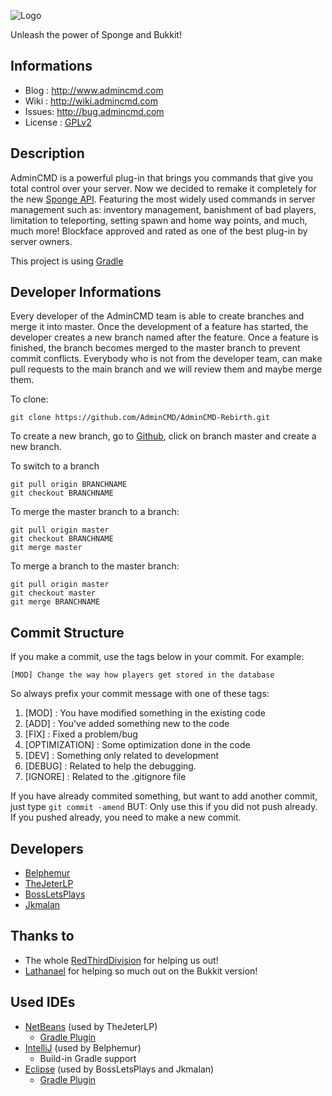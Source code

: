 ![Logo](http://img401.imageshack.us/img401/6918/admincmdlogobig.png)

Unleash the power of Sponge and Bukkit!

Informations
------------
* Blog : http://www.admincmd.com
* Wiki : http://wiki.admincmd.com
* Issues: http://bug.admincmd.com
* License : [GPLv2](https://www.gnu.org/licenses/gpl-2.0.html)

Description
------------
AdminCMD is a powerful plug-in that brings you commands that give you total control over your server. 
Now we decided to remake it completely for the new [Sponge API](https://www.spongepowered.org).
Featuring the most widely used commands in server management such as: inventory management, 
banishment of bad players, limitation to teleporting, setting spawn and home way points, and much, much more! 
Blockface approved and rated as one of the best plug-in by server owners.

This project is using [Gradle](http://www.gradle.org)

Developer Informations
------------
Every developer of the AdminCMD team is able to create branches and merge it into master. Once the development of a feature has started, the developer creates a new branch named after the feature. Once a feature is finished, the branch becomes merged to the master branch to prevent commit conflicts.
Everybody who is not from the developer team, can make pull requests to the main branch and we will review them and maybe merge them.

To clone: 

```
git clone https://github.com/AdminCMD/AdminCMD-Rebirth.git
```

To create a new branch, go to [Github](https://github.com/AdminCMD/AdminCMD-Rebirth), click on branch master and create a new branch.


To switch to a branch
````
git pull origin BRANCHNAME
git checkout BRANCHNAME
````

To merge the master branch to a branch:
```
git pull origin master
git checkout BRANCHNAME
git merge master
```

To merge a branch to the master branch:
```
git pull origin master
git checkout master
git merge BRANCHNAME
```

Commit  Structure
------------
If you make a commit, use the tags below in your commit. For example:
```
[MOD] Change the way how players get stored in the database
```

So always prefix your commit message with one of these tags:

1. [MOD] : You have modified something in the existing code
2. [ADD] : You've added something new to the code
3. [FIX] : Fixed a problem/bug
4. [OPTIMIZATION] : Some optimization done in the code
5. [DEV] : Something only related to development
6. [DEBUG] : Related to help the debugging.
7. [IGNORE] : Related to the .gitignore file

If you have already commited something, but want to add another commit, 
just type ```git commit -amend```
BUT: Only use this if you did not push already. If you pushed already, you need to make a new commit.

Developers
------------
* [Belphemur](https://github.com/Belphemur/)
* [TheJeterLP](https://github.com/TheJeterLP/)
* [BossLetsPlays](https://github.com/BossLetsPlays/)
* [Jkmalan](https://github.com/jkmalan/)

Thanks to
------------
* The whole [RedThirdDivision](http://redthirddivision.com) for helping us out!
* [Lathanael](https://github.com/Lathanael) for helping so much out on the Bukkit version!

Used IDEs
------------
* [NetBeans](https://netbeans.org) (used by TheJeterLP)
  * [Gradle Plugin](http://plugins.netbeans.org/plugin/44510/gradle-support)
* [IntelliJ](https://www.jetbrains.com/idea/) (used by Belphemur)
  * Build-in Gradle support
* [Eclipse](https://eclipse.org) (used by BossLetsPlays and Jkmalan)
  * [Gradle Plugin](http://marketplace.eclipse.org/content/gradle-integration-eclipse-44)


